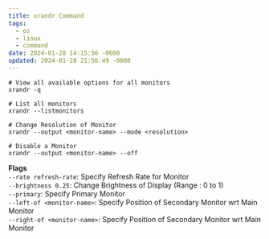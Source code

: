 ```yaml
---
title: xrandr Command
tags:
  - os
  - linux
  - command
date: 2024-01-28 14:15:56 -0600
updated: 2024-01-28 21:56:49 -0600
---
```


````shell
# View all available options for all monitors
xrandr -q 

# List all monitors
xrandr --listmonitors 

# Change Resolution of Monitor
xrandr --output <monitor-name> --mode <resolution>

# Disable a Monitor
xrandr --output <monitor-name> --off 
````

**Flags**  
`--rate refresh-rate`: Specify Refresh Rate for Monitor  
`--brightness 0.25`: Change Brightness of Display (Range : 0 to 1)  
`--primary`: Specify Primary Monitor  
`--left-of <monitor-name>`: Specify Position of Secondary Monitor wrt Main Monitor  
`--right-of <monitor-name>`: Specify Position of Secondary Monitor wrt Main Monitor

